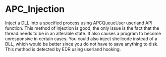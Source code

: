 # APC_Injection
Inject a DLL into a specified process using APCQueueUser userland API function.  This method of injection is good, the only issue is the fact that the thread needs to be in an alterable state. It also causes a program to become unresponsive in certain cases.  You could also inject shellcode instead of a DLL, which would be better since you do not have to save anything to disk.  This method is detected by EDR using userland hooking.
